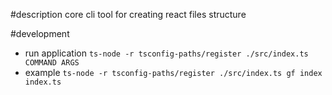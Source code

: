 #description
core cli tool for creating react files structure

#development

- run application `ts-node -r tsconfig-paths/register ./src/index.ts COMMAND ARGS`
- example `ts-node -r tsconfig-paths/register ./src/index.ts gf index index.ts`
